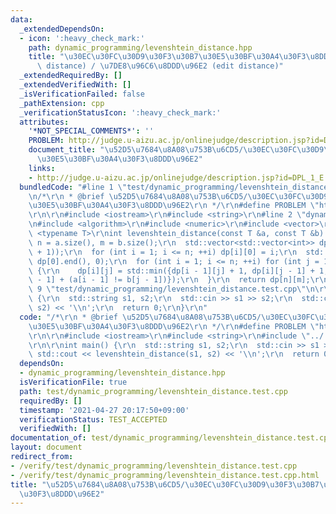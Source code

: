 ```yaml
---
data:
  _extendedDependsOn:
  - icon: ':heavy_check_mark:'
    path: dynamic_programming/levenshtein_distance.hpp
    title: "\u30EC\u30FC\u30D9\u30F3\u30B7\u30E5\u30BF\u30A4\u30F3\u8DDD\u96E2 (Levenshtein\
      \ distance) / \u7DE8\u96C6\u8DDD\u96E2 (edit distance)"
  _extendedRequiredBy: []
  _extendedVerifiedWith: []
  _isVerificationFailed: false
  _pathExtension: cpp
  _verificationStatusIcon: ':heavy_check_mark:'
  attributes:
    '*NOT_SPECIAL_COMMENTS*': ''
    PROBLEM: http://judge.u-aizu.ac.jp/onlinejudge/description.jsp?id=DPL_1_E
    document_title: "\u52D5\u7684\u8A08\u753B\u6CD5/\u30EC\u30FC\u30D9\u30F3\u30B7\
      \u30E5\u30BF\u30A4\u30F3\u8DDD\u96E2"
    links:
    - http://judge.u-aizu.ac.jp/onlinejudge/description.jsp?id=DPL_1_E
  bundledCode: "#line 1 \"test/dynamic_programming/levenshtein_distance.test.cpp\"\
    \n/*\r\n * @brief \u52D5\u7684\u8A08\u753B\u6CD5/\u30EC\u30FC\u30D9\u30F3\u30B7\
    \u30E5\u30BF\u30A4\u30F3\u8DDD\u96E2\r\n */\r\n#define PROBLEM \"http://judge.u-aizu.ac.jp/onlinejudge/description.jsp?id=DPL_1_E\"\
    \r\n\r\n#include <iostream>\r\n#include <string>\r\n#line 2 \"dynamic_programming/levenshtein_distance.hpp\"\
    \n#include <algorithm>\r\n#include <numeric>\r\n#include <vector>\r\n\r\ntemplate\
    \ <typename T>\r\nint levenshtein_distance(const T &a, const T &b) {\r\n  int\
    \ n = a.size(), m = b.size();\r\n  std::vector<std::vector<int>> dp(n + 1, std::vector<int>(m\
    \ + 1));\r\n  for (int i = 1; i <= n; ++i) dp[i][0] = i;\r\n  std::iota(dp[0].begin(),\
    \ dp[0].end(), 0);\r\n  for (int i = 1; i <= n; ++i) for (int j = 1; j <= m; ++j)\
    \ {\r\n    dp[i][j] = std::min({dp[i - 1][j] + 1, dp[i][j - 1] + 1, dp[i - 1][j\
    \ - 1] + (a[i - 1] != b[j - 1])});\r\n  }\r\n  return dp[n][m];\r\n}\r\n#line\
    \ 9 \"test/dynamic_programming/levenshtein_distance.test.cpp\"\n\r\nint main()\
    \ {\r\n  std::string s1, s2;\r\n  std::cin >> s1 >> s2;\r\n  std::cout << levenshtein_distance(s1,\
    \ s2) << '\\n';\r\n  return 0;\r\n}\r\n"
  code: "/*\r\n * @brief \u52D5\u7684\u8A08\u753B\u6CD5/\u30EC\u30FC\u30D9\u30F3\u30B7\
    \u30E5\u30BF\u30A4\u30F3\u8DDD\u96E2\r\n */\r\n#define PROBLEM \"http://judge.u-aizu.ac.jp/onlinejudge/description.jsp?id=DPL_1_E\"\
    \r\n\r\n#include <iostream>\r\n#include <string>\r\n#include \"../../dynamic_programming/levenshtein_distance.hpp\"\
    \r\n\r\nint main() {\r\n  std::string s1, s2;\r\n  std::cin >> s1 >> s2;\r\n \
    \ std::cout << levenshtein_distance(s1, s2) << '\\n';\r\n  return 0;\r\n}\r\n"
  dependsOn:
  - dynamic_programming/levenshtein_distance.hpp
  isVerificationFile: true
  path: test/dynamic_programming/levenshtein_distance.test.cpp
  requiredBy: []
  timestamp: '2021-04-27 20:17:50+09:00'
  verificationStatus: TEST_ACCEPTED
  verifiedWith: []
documentation_of: test/dynamic_programming/levenshtein_distance.test.cpp
layout: document
redirect_from:
- /verify/test/dynamic_programming/levenshtein_distance.test.cpp
- /verify/test/dynamic_programming/levenshtein_distance.test.cpp.html
title: "\u52D5\u7684\u8A08\u753B\u6CD5/\u30EC\u30FC\u30D9\u30F3\u30B7\u30E5\u30BF\u30A4\
  \u30F3\u8DDD\u96E2"
---
```

